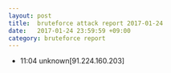 ```yaml
---
layout: post
title:  bruteforce attack report 2017-01-24
date:   2017-01-24 23:59:59 +09:00
category: bruteforce report
---
```


* 11:04 unknown[91.224.160.203]
